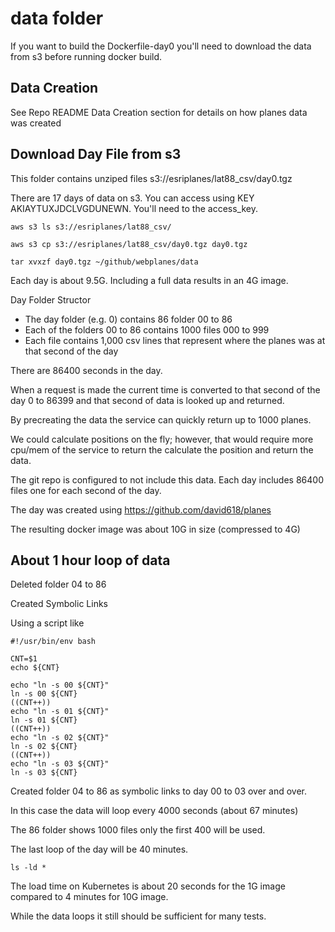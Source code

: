# data folder

If you want to build the Dockerfile-day0 you'll need to download the data from s3 before running docker build.

## Data Creation

See Repo README Data Creation section for details on how planes data was created

## Download Day File from s3

This folder contains unziped files s3://esriplanes/lat88_csv/day0.tgz

There are 17 days of data on s3.  You can access using KEY AKIAYTUXJDCLVGDUNEWN.   You'll need to the access_key.

```
aws s3 ls s3://esriplanes/lat88_csv/
```

```
aws s3 cp s3://esriplanes/lat88_csv/day0.tgz day0.tgz
```

```
tar xvxzf day0.tgz ~/github/webplanes/data
```


Each day is about 9.5G.  Including a full data results in an 4G image.


Day Folder Structor
- The day folder (e.g. 0) contains 86 folder 00 to 86
- Each of the folders 00 to 86 contains 1000 files 000 to 999
- Each file contains 1,000 csv lines that represent where the planes was at that second of the day

There are 86400 seconds in the day.

When a request is made the current time is converted to that second of the day 0 to 86399 and that second of data is looked up and returned.


By precreating the data the service can quickly return up to 1000 planes.

We could calculate positions on the fly; however, that would require more cpu/mem of the service to return the calculate the position and return the data.




The git repo is configured to not include this data.  Each day includes 86400 files one for each second of the day.


The day was created using https://github.com/david618/planes

The resulting docker image was about 10G in size (compressed to 4G)

## About 1 hour loop of data

Deleted folder 04 to 86

Created Symbolic Links

Using a script like

```
#!/usr/bin/env bash

CNT=$1
echo ${CNT}

echo "ln -s 00 ${CNT}"
ln -s 00 ${CNT}
((CNT++))
echo "ln -s 01 ${CNT}"
ln -s 01 ${CNT}
((CNT++))
echo "ln -s 02 ${CNT}"
ln -s 02 ${CNT}
((CNT++))
echo "ln -s 03 ${CNT}"
ln -s 03 ${CNT}
```

Created folder 04 to 86 as symbolic links to day 00 to 03 over and over.

In this case the data will loop every 4000 seconds (about 67 minutes)

The 86 folder shows 1000 files only the first 400 will be used.

The last loop of the day will be 40 minutes.

```
ls -ld *
```

The load time on Kubernetes is about 20 seconds for the 1G image compared to 4 minutes for 10G image.

While the data loops it still should be sufficient for many tests.


